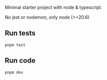 Minimal starter project with node & typescript.

No jest or nodemon, only node (>=20.6)

## Run tests

`pnpm test`

## Run code

`pnpm dev`
